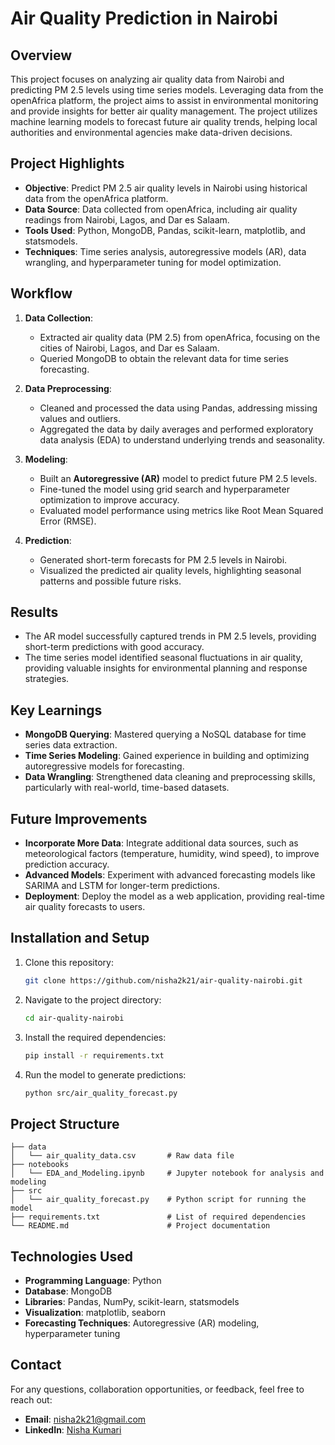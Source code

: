 # Air Quality Prediction in Nairobi

## Overview

This project focuses on analyzing air quality data from Nairobi and predicting PM 2.5 levels using time series models. Leveraging data from the openAfrica platform, the project aims to assist in environmental monitoring and provide insights for better air quality management. The project utilizes machine learning models to forecast future air quality trends, helping local authorities and environmental agencies make data-driven decisions.

## Project Highlights
- **Objective**: Predict PM 2.5 air quality levels in Nairobi using historical data from the openAfrica platform.
- **Data Source**: Data collected from openAfrica, including air quality readings from Nairobi, Lagos, and Dar es Salaam.
- **Tools Used**: Python, MongoDB, Pandas, scikit-learn, matplotlib, and statsmodels.
- **Techniques**: Time series analysis, autoregressive models (AR), data wrangling, and hyperparameter tuning for model optimization.

## Workflow
1. **Data Collection**: 
   - Extracted air quality data (PM 2.5) from openAfrica, focusing on the cities of Nairobi, Lagos, and Dar es Salaam.
   - Queried MongoDB to obtain the relevant data for time series forecasting.

2. **Data Preprocessing**:
   - Cleaned and processed the data using Pandas, addressing missing values and outliers.
   - Aggregated the data by daily averages and performed exploratory data analysis (EDA) to understand underlying trends and seasonality.
   
3. **Modeling**:
   - Built an **Autoregressive (AR)** model to predict future PM 2.5 levels.
   - Fine-tuned the model using grid search and hyperparameter optimization to improve accuracy.
   - Evaluated model performance using metrics like Root Mean Squared Error (RMSE).

4. **Prediction**:
   - Generated short-term forecasts for PM 2.5 levels in Nairobi.
   - Visualized the predicted air quality levels, highlighting seasonal patterns and possible future risks.

## Results
- The AR model successfully captured trends in PM 2.5 levels, providing short-term predictions with good accuracy.
- The time series model identified seasonal fluctuations in air quality, providing valuable insights for environmental planning and response strategies.

## Key Learnings
- **MongoDB Querying**: Mastered querying a NoSQL database for time series data extraction.
- **Time Series Modeling**: Gained experience in building and optimizing autoregressive models for forecasting.
- **Data Wrangling**: Strengthened data cleaning and preprocessing skills, particularly with real-world, time-based datasets.
  
## Future Improvements
- **Incorporate More Data**: Integrate additional data sources, such as meteorological factors (temperature, humidity, wind speed), to improve prediction accuracy.
- **Advanced Models**: Experiment with advanced forecasting models like SARIMA and LSTM for longer-term predictions.
- **Deployment**: Deploy the model as a web application, providing real-time air quality forecasts to users.

## Installation and Setup

1. Clone this repository:
   ```bash
   git clone https://github.com/nisha2k21/air-quality-nairobi.git
   ```
   
2. Navigate to the project directory:
   ```bash
   cd air-quality-nairobi
   ```

3. Install the required dependencies:
   ```bash
   pip install -r requirements.txt
   ```

4. Run the model to generate predictions:
   ```bash
   python src/air_quality_forecast.py
   ```

## Project Structure
```
├── data
│   └── air_quality_data.csv       # Raw data file
├── notebooks
│   └── EDA_and_Modeling.ipynb     # Jupyter notebook for analysis and modeling
├── src
│   └── air_quality_forecast.py    # Python script for running the model
├── requirements.txt               # List of required dependencies
└── README.md                      # Project documentation
```

## Technologies Used
- **Programming Language**: Python
- **Database**: MongoDB
- **Libraries**: Pandas, NumPy, scikit-learn, statsmodels
- **Visualization**: matplotlib, seaborn
- **Forecasting Techniques**: Autoregressive (AR) modeling, hyperparameter tuning

## Contact
For any questions, collaboration opportunities, or feedback, feel free to reach out:
- **Email**: nisha2k21@gmail.com
- **LinkedIn**: [Nisha Kumari](https://www.linkedin.com/in/nisha-kumari-041300225/)
